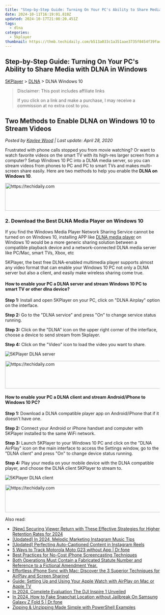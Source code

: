 ```yaml
---
title: "Step-by-Step Guide: Turning On Your PC's Ability to Share Media with DLNA in Windows"
date: 2024-10-11T16:19:01.818Z
updated: 2024-10-17T21:08:20.451Z
tags:
  - dlna
categories:
  - 5kplayer
thumbnail: https://thmb.techidaily.com/b513a033c1a351aae3735f8454f39fad640e3916330df7f776c432bd4bea35f1.jpg
---
```


## Step-by-Step Guide: Turning On Your PC's Ability to Share Media with DLNA in Windows

[5KPlayer](https://tools.techidaily.com/5kplayer/products/) \> [DLNA](https://tools.techidaily.com/5kplayer/dlna/) \> DLNA Windows 10

>  Disclaimer: This post includes affiliate links
>
>  If you click on a link and make a purchase, I may receive a commission at no extra cost to you.
>

## Two Methods to Enable DLNA on Windows 10 to Stream Videos

 _Posted by [Kaylee Wood](https://www.quora.com/profile/Amanda-Hu-21) | Last update: April 28, 2020_

Frustrated with phone calls stopped you from movie watching? Or want to watch favorite videos on the smart TV with its high-res larger screen from a computer? Setup Windows 10 PC into a DLNA media server, so you can stream videos from phones to PC and PC to smart TVs and makes multi-screen share easily. Here are two methods to help you enable the **DLNA on Windows 10**.

<!-- affiliate ads begin -->
<a href="https://appsumo.8odi.net/c/5597632/2118312/7443" target="_top" id="2118312">
  <img src="//a.impactradius-go.com/display-ad/7443-2118312" border="0" alt="https://techidaily.com" width="728" height="90"/>
</a>
<img height="0" width="0" src="https://appsumo.8odi.net/i/5597632/2118312/7443" style="position:absolute;visibility:hidden;" border="0" />
<!-- affiliate ads end -->

### 2\. Download the Best DLNA Media Player on Windows 10

If you find the Windows Media Player Network Sharing Service cannot be turned on on Windows 10, installing APP like [DLNA media player](https://tools.techidaily.com/5kplayer/dlna/) on Windows 10 would be a more generic sharing solution between a compatible playback device and a network-connected DLNA media server like PC/Mac, smart TVs, Xbox, etc

5KPlayer, the best free DLNA-enabled multimedia player supports almost any video format that can enable your Windows 10 PC not only a DLNA server but also a client, and easily make wireless sharing come true. 

#### **How to enable your PC a DLNA server and stream Windows 10 PC to smart TV or other dlna device?**

**Step 1:** Install and open 5KPlayer on your PC, click on "DLNA Airplay" option on the interface.

**Step 2:** Go to the "DLNA service" and press "On" to change service status running. 

**Step 3:** Click on the "DLNA" icon on the upper right corner of the interface, choose a device to send stream from 5kplayer.

**Step 4:** Click on the "Video" icon to load the video you want to share.

![5KPlayer DLNA server](https://www.5kplayer.com/dlna/img/turn-on-dlna-server.jpg) 

<!-- affiliate ads begin -->
<a href="https://aligracehair.sjv.io/c/5597632/1886048/19272" target="_top" id="1886048">
  <img src="//a.impactradius-go.com/display-ad/19272-1886048" border="0" alt="https://techidaily.com" width="728" height="90"/>
</a>
<img height="0" width="0" src="https://aligracehair.sjv.io/i/5597632/1886048/19272" style="position:absolute;visibility:hidden;" border="0" />
<!-- affiliate ads end -->

#### **How to enable your PC a DLNA client and stream Android/iPhone to Windows 10 PC?**

**Step 1:** Download a DLNA compatible player app on Android/iPhone that if it doesn't have one.

**Step 2:** Connect your Android or iPhone handset and computer with 5KPlayer installed to the same WiFi network.

**Step 3:** Launch 5KPlayer to your Windows 10 PC and click on the "DLNA AirPlay" icon on the main interface to access the Settings window, go to the "DLNA client" and press "On" to change device status running.

**Step 4:** Play your media on your mobile device with the DLNA compatible player, and choose the DLNA client 5KPlayer to stream to.

![5KPlayer DLNA client](https://www.5kplayer.com/dlna/img/turn-on-dlna-client.jpg)

<!-- affiliate ads begin -->
<a href="https://appsumo.8odi.net/c/5597632/2118311/7443" target="_top" id="2118311">
  <img src="//a.impactradius-go.com/display-ad/7443-2118311" border="0" alt="https://techidaily.com" width="728" height="90"/>
</a>
<img height="0" width="0" src="https://appsumo.8odi.net/i/5597632/2118311/7443" style="position:absolute;visibility:hidden;" border="0" />
<!-- affiliate ads end -->

<ins class="adsbygoogle"
     style="display:block"
     data-ad-format="autorelaxed"
     data-ad-client="ca-pub-7571918770474297"
     data-ad-slot="1223367746"></ins>

<ins class="adsbygoogle"
     style="display:block"
     data-ad-client="ca-pub-7571918770474297"
     data-ad-slot="8358498916"
     data-ad-format="auto"
     data-full-width-responsive="true"></ins>

<span class="atpl-alsoreadstyle">Also read:</span>
<div><ul>
<li><a href="https://youtube-tips.techidaily.com/ecuring-viewer-return-with-these-effective-strategies-for-higher-retention-rates-for-2024/"><u>[New] Securing Viewer Return with These Effective Strategies for Higher Retention Rates for 2024</u></a></li>
<li><a href="https://instagram-video-files.techidaily.com/updated-in-2024-melodic-marketing-instagram-music-tips/"><u>[Updated] In 2024, Melodic Marketing Instagram Music Tips</u></a></li>
<li><a href="https://instagram-video-recordings.techidaily.com/updated-perfecting-auto-captioned-content-in-instagram-reels/"><u>[Updated] Perfecting Auto-Captioned Content in Instagram Reels</u></a></li>
<li><a href="https://android-location-track.techidaily.com/5-ways-to-track-motorola-moto-g23-without-app-drfone-by-drfone-virtual-android/"><u>5 Ways to Track Motorola Moto G23 without App | Dr.fone</u></a></li>
<li><a href="https://media-tips.techidaily.com/best-practices-for-no-cost-iphone-screencasting-techniques/"><u>Best Practices for No-Cost iPhone Screencasting Techniques</u></a></li>
<li><a href="https://media-tips.techidaily.com/both-operations-must-contain-a-fabricated-statute-number-and-reference-to-a-fictional-amendment-year/"><u>Both Operations Must Contain a Fabricated Statute Number and Reference to a Fictional Amendment Year.</u></a></li>
<li><a href="https://media-tips.techidaily.com/effortless-iphone-sync-with-mac-discover-the-3-superior-techniques-for-airplay-and-screen-sharing/"><u>Effortless iPhone Sync with Mac: Discover the 3 Superior Techniques for AirPlay and Screen Sharing!</u></a></li>
<li><a href="https://media-tips.techidaily.com/guide-setting-up-and-using-your-apple-watch-with-airplay-on-mac-or-apple-tv/"><u>Guide: Setting Up and Using Your Apple Watch with AirPlay on Mac or Apple TV</u></a></li>
<li><a href="https://extra-resources.techidaily.com/in-2024-complete-evaluation-the-dji-inspire-1-unveiled/"><u>In 2024, Complete Evaluation The DJI Inspire 1 Unveiled</u></a></li>
<li><a href="https://location-social.techidaily.com/in-2024-how-to-fake-snapchat-location-without-jailbreak-on-samsung-galaxy-z-fold-5-drfone-by-drfone-virtual-android/"><u>In 2024, How to Fake Snapchat Location without Jailbreak On Samsung Galaxy Z Fold 5 | Dr.fone</u></a></li>
<li><a href="https://win11.techidaily.com/zipping-and-unzipping-made-simple-with-powershell-examples/"><u>Zipping & Unzipping Made Simple with PowerShell Examples</u></a></li>
</ul></div>

